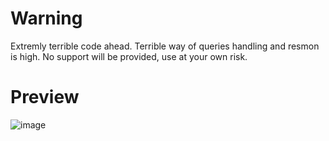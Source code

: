 

# Warning

Extremly terrible code ahead. Terrible way of queries handling and resmon is high. No support will be provided, use at your own risk. 

# Preview

![image](https://user-images.githubusercontent.com/82112471/216094282-691f1238-90e0-4102-b158-2bc7eae9b993.png)
